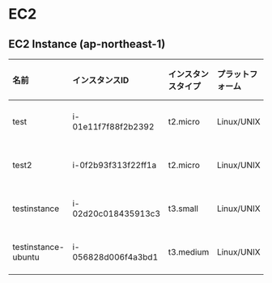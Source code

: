 # EC2
## EC2 Instance (ap-northeast-1)

|名前|インスタンスID|インスタンスタイプ|プラットフォーム|アーキテクチャ|AMI ID|AZ|パブリックIP|プライベートIP|セキュリティグループ|ロール名|
|:--|:--|:--|:--|:--|:--|:--|:--|:--|:--|:--|
|test|i-01e11f7f88f2b2392|t2.micro|Linux/UNIX|x86_64|ami-0947c48ae0aaf6781|ap-northeast-1c|-|10.1.1.71|ksnet-dev-opmng-sg|ksnet-dev-testrole|
|test2|i-0f2b93f313f22ff1a|t2.micro|Linux/UNIX|x86_64|ami-0947c48ae0aaf6781|ap-northeast-1c|-|10.1.1.83|ksnet-dev-opmng-sg|ksnet-dev-testrole|
|testinstance|i-02d20c018435913c3|t3.small|Linux/UNIX|x86_64|ami-04beabd6a4fb6ab6f|ap-northeast-1c|54.250.14.0|10.1.1.191|ksnet-dev-opmng-sg|ksnet-dev-testrole|
|testinstance-ubuntu|i-056828d006f4a3bd1|t3.medium|Linux/UNIX|x86_64|ami-0d52744d6551d851e|ap-northeast-1c|52.195.192.19|10.1.1.101|ksnet-dev-opmng-sg|ksnet-dev-testrole|

